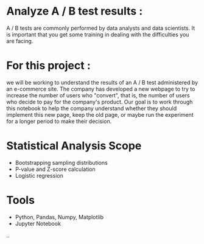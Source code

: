 # Analyze A / B test results :

A / B tests are commonly performed by data analysts and data scientists. It is important that you get some training in dealing with the difficulties you are facing.

# For this project :
we will be working to understand the results of an A / B test administered by an e-commerce site. The company has developed a new webpage to try to increase the number of users who "convert", that is, the number of users who decide to pay for the company's product. Our goal is to work through this notebook to help the company understand whether they should implement this new page, keep the old page, or maybe run the experiment for a longer period to make their decision.


# Statistical Analysis Scope

- Bootstrapping sampling distributions
- P-value and Z-score calculation
- Logistic regression


# Tools

- Python, Pandas, Numpy, Matplotlib
- Jupyter Notebook


..
